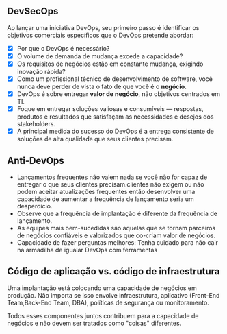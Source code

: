 
## DevSecOps
Ao lançar uma iniciativa DevOps, seu primeiro passo é identificar os objetivos comerciais específicos que o DevOps pretende abordar:

- [x] Por que o DevOps é necessário?
- [x] O volume de demanda de mudança excede a capacidade?
- [x] Os requisitos de negócios estão em constante mudança, exigindo inovação rápida?
- [x] Como um profissional técnico de desenvolvimento de software, você nunca deve perder de vista o fato de que você é o **negócio**.
- [x] DevOps é sobre entregar **valor de negócio**, não objetivos centrados em TI.
- [x] Foque em entregar soluções valiosas e consumíveis — respostas, produtos e resultados que satisfaçam as necessidades e desejos dos stakeholders.
- [x] A principal medida do sucesso do DevOps é a entrega consistente de soluções de alta qualidade que seus clientes precisam.

## Anti-DevOps
- Lançamentos frequentes não valem nada se você não for capaz de entregar o que seus clientes precisam.clientes não exigem ou não podem aceitar atualizações frequentes então desenvolver uma capacidade de aumentar a frequência de lançamento seria um desperdício.
- Observe que a frequência de implantação é diferente da frequência de lançamento.
- As equipes mais bem-sucedidas são aquelas que se tornam parceiros de negócios confiáveis ​​e valorizados que co-criam valor de negócios.
- Capacidade de fazer perguntas melhores: Tenha cuidado para não cair na armadilha de igualar DevOps com ferramentas

## Código de aplicação vs. código de infraestrutura
Uma implantação está colocando uma capacidade de negócios em produção. Não importa se isso envolve infraestrutura, aplicativo (Front-End Team,Back-End Team, DBA),  políticas de segurança ou monitoramento.

Todos esses componentes juntos contribuem para a capacidade de negócios e não devem ser tratados como "coisas" diferentes.
